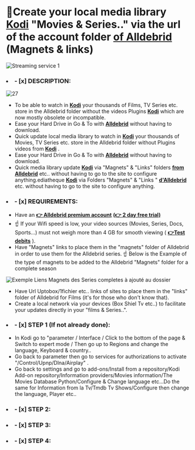 # 👋Create your local media library **[Kodi](https://kodi.tv/download/)** "Movies & Series.." via the url of the account folder **[of Alldebrid](https://alldebrid.fr/)** (Magnets & links)

![Streaming service 1](https://github.com/victore447/MagnetsAndLinksAlldebridInMultimedia/assets/48101775/0055469a-9784-44cd-aefc-ce0ff0599fde)

### <li>- [x] DESCRIPTION: </li>
![27](https://github.com/victore447/MagnetsAndLinksAlldebridInMultimedia/assets/48101775/c0cb8df7-e32a-45ff-94a4-d7e44b72017b)
 - To be able to watch in **[Kodi](https://kodi.tv/download/)** your thousands of Films, TV Series etc. store in the Alldebrid folder without the videos Plugins **[Kodi](https://kodi.tv/download/)** which are now mostly obsolete or incompatible.
 - Ease your Hard Drive in Go & To with **[Alldebrid](https://alldebrid.fr/)** without having to download.
 - Quick update local media library to watch in **[Kodi](https://kodi.tv/download/)** your thousands of Movies, TV Series etc. store in the Alldebrid folder without Plugins  videos from **[Kodi](https://kodi.tv/download/)** .
 - Ease your Hard Drive in Go & To with **[Alldebrid](https://alldebrid.fr/)** without having to download.
 - Quick media library update **[Kodi](https://kodi.tv/download/)** via "Magnets" & "Links" folders **[from Alldebrid](https://alldebrid.fr/)** etc.. without having to go to the site to configure anything.ediatheque **[Kodi](https://kodi.tv/download/)** via Folders "Magnets" & "Links  " **[d'Alldebrid](https://alldebrid.fr/)** etc. without having to go to the site to configure anything.

### <li>- [x] REQUIREMENTS: </li>
 - Have an **[👉 Alldebrid premium account](https://alldebrid.com/offer/)** **[(👉 2 day free trial)](https://alldebrid.com/register/?from=fr)**
- ☝️ If your Wifi speed is low, your video sources (Movies, Series, Docs, Sports...) must not weigh more than 4 GB for smooth viewing ( **[👉Test debits](https://www.google.com/search?q=test+debit&client=opera&hs=NvI&sca_esv=557735838&sxsrf=AB5stBjaxgie-0j9qaBefcf4149h-2-DVQ%3A1692264558761&ei=bujdZM-KLsOXhbIPhK-p8Ao&ved=0ahUKEwjP-Y_fsOOAAxXDS0EAHYRXCq4Q4dUDCA4&uact=5&oq=test+debit&gs_lp=Egxnd3Mtd2l6LXNlcnAiCnRlc3QgZGViaXQyChAAGEcY1gQYsAMyChAAGEcY1gQYsAMyChAAGEcY1gQYsAMyChAAGEcY1gQYsAMyChAAGEcY1gQYsAMyChAAGEcY1gQYsAMyChAAGEcY1gQYsAMyChAAGEcY1gQYsAMyChAAGIoFGLADGEMyChAAGIoFGLADGEMyChAAGIoFGLADGEMyChAAGIoFGLADGEMyFhAuGIoFGMcBGNEDGMgDGLADGEPYAQEyFhAuGIoFGMcBGNEDGMgDGLADGEPYAQEyFhAuGIoFGMcBGNEDGMgDGLADGEPYAQEyFhAuGIoFGMcBGNEDGMgDGLADGEPYAQEyFhAuGIoFGMcBGNEDGMgDGLADGEPYAQFI9ghQAFgAcAF4AZABAJgBAKABAKoBALgBA8gBAOIDBBgAIEGIBgGQBhG6BgYIARABGAg&sclient=gws-wiz-serp)** ).
 - Have "Magnets" links to place them in the "magnets" folder of Alldebrid in order to use them for the Alldebrid series.
☝️ Below is the Example of the type of magnets to be added to the Alldebrid "Magnets" folder for a complete season

![Exemple Liens Magnets des Series completes à ajouté au dossier](https://github.com/victore447/LiensEtMagnetsAlldebridEnMultimedia/assets/48101775/80e4a002-0324-47ba-955e-6c4995f6ce55)
 - Have Url Uptobox/1fichier etc.. links of sites to place them in the "links" folder of Alldebrid for Films (it's for those who don't know that).
 - Create a local network via your devices (Box Shiel Tv etc..) to facilitate your updates directly in your "films & Series..".

### <li>- [x] STEP 1 (If not already done): </li>
 - In Kodi go to "parameter / Interface / Click to the bottom of the page & Switch to expert mode / Then go up to Regions and change the language, Keyboard & country..
 - Go back to parameter then go to services for authorizations to activate "/Control/Upnp/Dlna/Airplay" .
 - Go back to settings and go to add-ons/Install from a repository/Kodi Add-on repository/Information providers/Movies information/The Movies Database Python/Configure & Change language etc...Do the same for Information from  la Tv/Tmdb Tv Shows/Configure then change the language, Player etc..

### <li>- [x] STEP 2: </li>

### <li>- [x] STEP 3: </li>

### <li>- [x] STEP 4: </li>

